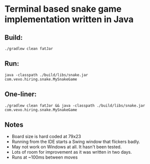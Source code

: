 # Terminal based snake game implementation written in Java

## Build:

`./gradlew clean fatJar`

## Run:

`java -classpath ./build/libs/snake.jar com.vevo.hiring.snake.MySnakeGame`

## One-liner:

`./gradlew clean fatJar && java -classpath ./build/libs/snake.jar com.vevo.hiring.snake.MySnakeGame`

## Notes

* Board size is hard coded at 79x23
* Running from the IDE starts a Swing window that flickers badly.
* May not work on Windows at all. It hasn't been tested.
* Lots of room for improvement as it was written in two days.
* Runs at ~100ms between moves
